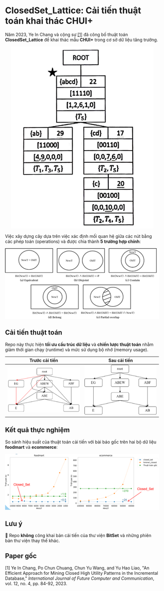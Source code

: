 # ClosedSet_Lattice: Cải tiến thuật toán khai thác CHUI+

Năm 2023, Ye In Chang và cộng sự [[1]](https://www.ijfcc.org/show-106-1003-1.html) đã công bố thuật toán **ClosedSet_Lattice** để khai thác mẫu **CHUI+** trong cơ sở dữ liệu tăng trưởng.

<p align="center">
  <img src="img/ClosedSet_Lattice.png" alt="ClosedSet_Lattice" height="25%">
</p>

Việc xây dựng cây dựa trên việc xác định mối quan hệ giữa các nút bằng các phép toán (operations) và được chia thành **5 trường hợp chính**:

![Cases](img/Cases.png)

## Cải tiến thuật toán

Repo này thực hiện **tối ưu cấu trúc dữ liệu** và **chiến lược thuật toán** nhằm giảm thời gian chạy (runtime) và mức sử dụng bộ nhớ (memory usage).

| Trước cải tiến | Sau cải tiến |
|---------------|-------------|
| ![Original](img/Original.png) | ![Improved](img/Improved.png) |

## Kết quả thực nghiệm

So sánh hiệu suất của thuật toán cải tiến với bài báo gốc trên hai bộ dữ liệu **foodmart** và **ecommerce**:

![Thống kê kết quả](img/Stats.png)

## Lưu ý

🚀 Repo **không** công khai bản cải tiến của thư viện **BitSet** và những phiên bản thư viện thay thế khác.

## Paper gốc

[1] Ye In Chang, Po Chun Chuang, Chun Yu Wang, and Yu Hao Liao, "An Efficient Approach for Mining Closed High Utility Patterns in the Incremental Database," *International Journal of Future Computer and Communication*, vol. 12, no. 4, pp. 84-92, 2023. 
    
